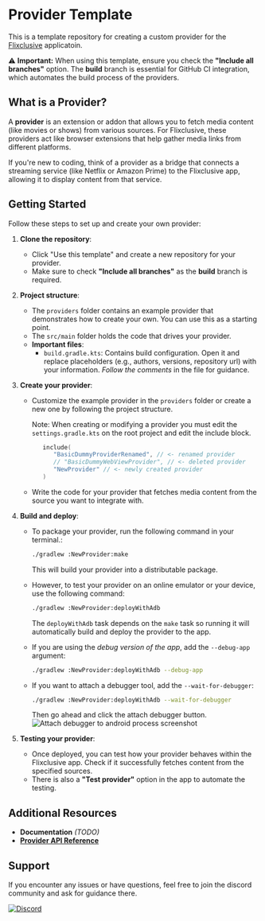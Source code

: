 # Provider Template

This is a template repository for creating a custom provider for the [Flixclusive](https://github.com/flixclusiveorg/Flixclusive) applicatoin.

⚠️ **Important:** When using this template, ensure you check the **"Include all branches"** option. The **build** branch is essential for GitHub CI integration, which automates the build process of the providers.

## What is a Provider?

A **provider** is an extension or addon that allows you to fetch media content (like movies or shows) from various sources. For Flixclusive, these providers act like browser extensions that help gather media links from different platforms.

If you're new to coding, think of a provider as a bridge that connects a streaming service (like Netflix or Amazon Prime) to the Flixclusive app, allowing it to display content from that service.

## Getting Started

Follow these steps to set up and create your own provider:

1. **Clone the repository**:
   - Click "Use this template" and create a new repository for your provider.
   - Make sure to check **"Include all branches"** as the **build** branch is required.

2. **Project structure**:
   - The `providers` folder contains an example provider that demonstrates how to create your own. You can use this as a starting point.
   - The `src/main` folder holds the code that drives your provider.
   - **Important files**:
      - `build.gradle.kts`: Contains build configuration. Open it and replace placeholders (e.g., authors, versions, repository url) with your information. _Follow the comments_ in the file for guidance.

3. **Create your provider**:
   - Customize the example provider in the `providers` folder or create a new one by following the project structure.

     Note: When creating or modifying a provider you must edit the `settings.gradle.kts` on the root project and edit the include block.
     ```kotlin
        include(    
           "BasicDummyProviderRenamed", // <- renamed provider
           // "BasicDummyWebViewProvider", // <- deleted provider
           "NewProvider" // <- newly created provider
        )
     ```
   - Write the code for your provider that fetches media content from the source you want to integrate with.

4. **Build and deploy**:
   - To package your provider, run the following command in your terminal.:
     ```bash
     ./gradlew :NewProvider:make
     ```
     This will build your provider into a distributable package.

   - However, to test your provider on an online emulator or your device, use the following command:
     ```bash
     ./gradlew :NewProvider:deployWithAdb
     ``` 
     The `deployWithAdb` task depends on the `make` task so running it will automatically build and deploy the provider to the app.

   - If you are using the _debug version of the app_, add the `--debug-app` argument:
     ```bash
     ./gradlew :NewProvider:deployWithAdb --debug-app
     ```

   - If you want to attach a debugger tool, add the `--wait-for-debugger`:
     ```bash
     ./gradlew :NewProvider:deployWithAdb --wait-for-debugger
     ```
     Then go ahead and click the attach debugger button.
     <img src="https://i.imgur.com/d1k3ZZD.png" alt="Attach debugger to android process screenshot">

5. **Testing your provider**:
   - Once deployed, you can test how your provider behaves within the Flixclusive app. Check if it successfully fetches content from the specified sources.
   - There is also a **"Test provider"** option in the app to automate the testing.

## Additional Resources

- **Documentation** _(TODO)_
- [**Provider API Reference**](https://flixclusiveorg.github.io/api/)

## Support

If you encounter any issues or have questions, feel free to join the discord community and ask for guidance there.

<a href="https://discord.gg/7yPSPveReu"><img src="https://img.shields.io/discord/1255770492049162240?label=discord&labelColor=7289da&color=2c2f33&style=for-the-badge" alt="Discord"></a>